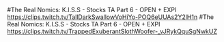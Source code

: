 #The Real Nomics: K.I.S.S - Stocks TA Part 6 - OPEN + EXPI
https://clips.twitch.tv/TallDarkSwallowVoHiYo-POQ6eUUAs2Y2lH1n
#The Real Nomics: K.I.S.S - Stocks TA Part 6 - OPEN + EXPI
https://clips.twitch.tv/TrappedExuberantSlothWoofer-_vJRykQquSgNwkUZ
